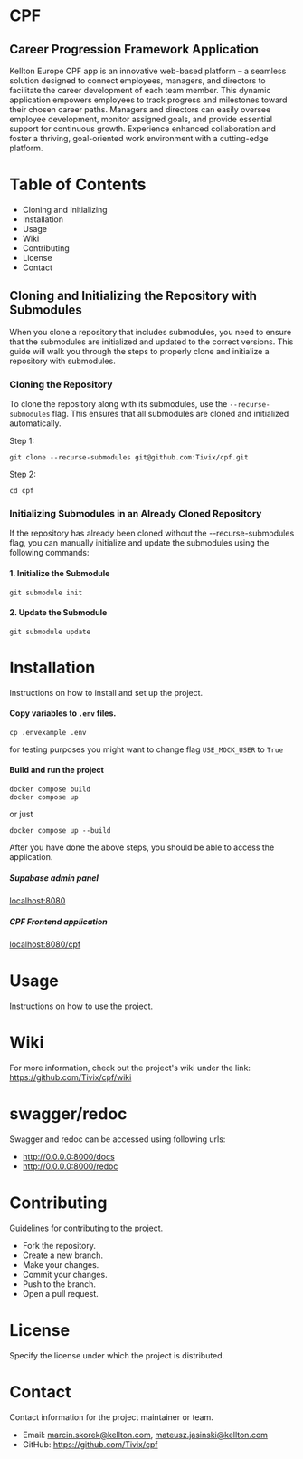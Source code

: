 # CPF

## Career Progression Framework Application

Kellton Europe CPF app is an innovative web-based platform – 
a seamless solution designed to connect employees, 
managers, and directors to facilitate the career development of each team member. 
This dynamic application empowers employees 
to track progress and milestones toward their chosen career paths. 
Managers and directors can easily oversee employee development, monitor assigned goals, 
and provide essential support for continuous growth. 
Experience enhanced collaboration and foster a thriving, 
goal-oriented work environment with a cutting-edge platform.

# Table of Contents

- Cloning and Initializing
- Installation
- Usage
- Wiki
- Contributing
- License
- Contact

## Cloning and Initializing the Repository with Submodules

When you clone a repository that includes submodules, you need to ensure that the submodules are initialized and updated to the correct versions. This guide will walk you through the steps to properly clone and initialize a repository with submodules.

### Cloning the Repository

To clone the repository along with its submodules, use the `--recurse-submodules` flag. This ensures that all submodules are cloned and initialized automatically.

Step 1:
```
git clone --recurse-submodules git@github.com:Tivix/cpf.git
```

Step 2:
```
cd cpf
```

### Initializing Submodules in an Already Cloned Repository

If the repository has already been cloned without the --recurse-submodules flag, you can manually initialize and update the submodules using the following commands:

#### 1. Initialize the Submodule
```
git submodule init
```

#### 2. Update the Submodule
```
git submodule update
```

# Installation

Instructions on how to install and set up the project.

#### Copy variables to `.env` files.
   ```
   cp .envexample .env
   ```

for testing purposes you might want to change flag `USE_MOCK_USER` to `True`

#### Build and run the project
   ```
   docker compose build
   docker compose up
   ```
   or just
   ```
   docker compose up --build
   ```

After you have done the above steps, you should be able to access the application.

##### Supabase admin panel

[localhost:8080](http://localhost:8080)

##### CPF Frontend application
[localhost:8080/cpf](http://localhost:8080/cpf)


# Usage

Instructions on how to use the project.

# Wiki

For more information, check out the project's wiki under the link: https://github.com/Tivix/cpf/wiki

# swagger/redoc

Swagger and redoc can be accessed using following urls:
- http://0.0.0.0:8000/docs
- http://0.0.0.0:8000/redoc

# Contributing

Guidelines for contributing to the project.

- Fork the repository.
- Create a new branch.
- Make your changes.
- Commit your changes.
- Push to the branch.
- Open a pull request.

# License

Specify the license under which the project is distributed.

# Contact

Contact information for the project maintainer or team.

- Email: marcin.skorek@kellton.com, mateusz.jasinski@kellton.com
- GitHub: https://github.com/Tivix/cpf
